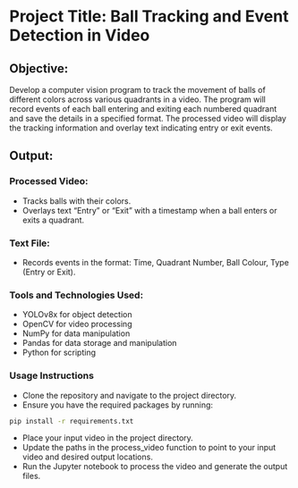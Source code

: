 # Project Title: Ball Tracking and Event Detection in Video 

## Objective:
Develop a computer vision program to track the movement of balls of different colors across various quadrants in a video. The program will record events of each ball entering and exiting each numbered quadrant and save the details in a specified format. The processed video will display the tracking information and overlay text indicating entry or exit events.

## Output:

### Processed Video:

* Tracks balls with their colors.
* Overlays text “Entry” or “Exit” with a timestamp when a ball enters or exits a quadrant.

### Text File:

* Records events in the format: Time, Quadrant Number, Ball Colour, Type (Entry or Exit).

### Tools and Technologies Used:

* YOLOv8x for object detection
* OpenCV for video processing
* NumPy for data manipulation
* Pandas for data storage and manipulation
* Python for scripting


### Usage Instructions
* Clone the repository and navigate to the project directory.
* Ensure you have the required packages by running:
  
```bash
pip install -r requirements.txt
```

* Place your input video in the project directory.
* Update the paths in the process_video function to point to your input video and desired output locations.
* Run the Jupyter notebook to process the video and generate the output files.
